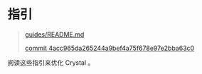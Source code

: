 # 指引

> [guides/README.md][readme]
>
> [commit 4acc965da265244a9bef4a75f678e97e2bba63c0][commit]

[readme]: https://github.com/crystal-lang/crystal-book/blob/master/guides/README.md
[commit]: https://github.com/crystal-lang/crystal-book/commit/4acc965da265244a9bef4a75f678e97e2bba63c0

阅读这些指引来优化 Crystal 。 

